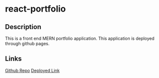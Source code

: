 # react-portfolio

## Description
This is a front end MERN portfolio application. This application is deployed through github pages.

## Links
[Github Repo](https://github.com/andrewleee10/react-portfolio)
[Deployed Link](https://andrewleee10.github.io/react-portfolio/)